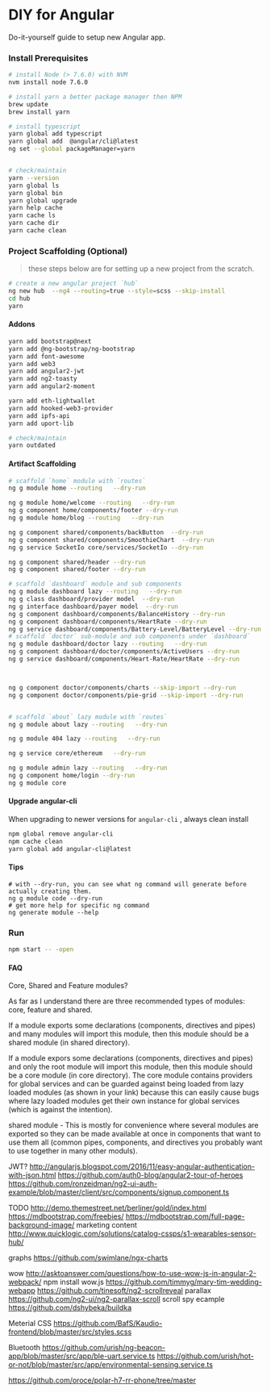 DIY for Angular
===============
Do-it-yourself guide to setup new Angular app.

### Install Prerequisites
```bash
# install Node (> 7.6.0) with NVM
nvm install node 7.6.0

# install yarn a better package manager then NPM
brew update
brew install yarn

# install typescript
yarn global add typescript
yarn global add  @angular/cli@latest
ng set --global packageManager=yarn


# check/maintain 
yarn --version
yarn global ls
yarn global bin
yarn global upgrade
yarn help cache
yarn cache ls
yarn cache dir
yarn cache clean
```

### Project Scaffolding (Optional)
> these steps below are for setting up a new project from the scratch.
```bash
# create a new angular project `hub`
ng new hub  --ng4 --routing=true --style=scss --skip-install
cd hub
yarn
```

#### Addons
```bash
yarn add bootstrap@next
yarn add @ng-bootstrap/ng-bootstrap
yarn add font-awesome
yarn add web3
yarn add angular2-jwt
yarn add ng2-toasty
yarn add angular2-moment

yarn add eth-lightwallet
yarn add hooked-web3-provider
yarn add ipfs-api
yarn add uport-lib

# check/maintain
yarn outdated
```

#### Artifact Scaffolding
```bash
# scaffold `home` module with `routes`
ng g module home --routing   --dry-run

ng g module home/welcome --routing   --dry-run
ng g component home/components/footer --dry-run
ng g module home/blog --routing   --dry-run

ng g component shared/components/backButton  --dry-run
ng g component shared/components/SmoothieChart  --dry-run
ng g service SocketIo core/services/SocketIo --dry-run  

ng g component shared/header --dry-run
ng g component shared/footer --dry-run

# scaffold `dashboard` module and sub components
ng g module dashboard lazy --routing   --dry-run
ng g class dashboard/provider model  --dry-run
ng g interface dashboard/payer model  --dry-run
ng g component dashboard/components/BalanceHistory --dry-run
ng g component dashboard/components/HeartRate --dry-run
ng g service dashboard/components/Battery-Level/BatteryLevel --dry-run
# scaffold `doctor` sub-module and sub components under `dashboard`
ng g module dashboard/doctor lazy --routing   --dry-run
ng g component dashboard/doctor/components/ActiveUsers --dry-run
ng g service dashboard/components/Heart-Rate/HeartRate --dry-run



ng g component doctor/components/charts --skip-import --dry-run
ng g component doctor/components/pie-grid --skip-import --dry-run


# scaffold `about` lazy module with `routes`
ng g module about lazy --routing   --dry-run

ng g module 404 lazy --routing   --dry-run

ng g service core/ethereum   --dry-run

ng g module admin lazy --routing   --dry-run
ng g component home/login --dry-run
ng g module core
```


#### Upgrade angular-cli
When upgrading to newer versions for `angular-cli` , always clean install
```bash
npm global remove angular-cli
npm cache clean
yarn global add angular-cli@latest
```

#### Tips
```
# with --dry-run, you can see what ng command will generate before actually creating them.
ng g module code --dry-run
# get more help for specific ng command
ng generate module --help
```

### Run
```bash
npm start -- -open
```

#### FAQ
Core, Shared and Feature modules?

As far as I understand there are three recommended types of modules: core, feature and shared.

If a module exports some declarations (components, directives and pipes) and many modules will import this module, then this module should be a shared module (in shared directory).

If a module expors some declarations (components, directives and pipes) and only the root module will import this module, then this module should be a core module (in core directory).
The core module contains providers for global services and can be guarded against being loaded from lazy loaded modules (as shown in your link) because this can easily cause bugs where lazy loaded modules get their own instance for global services (which is against the intention).


shared module - This is mostly for convenience where several modules are exported so they can be made available at once in components that want to use them all (common pipes, components, and directives you probably want to use together in many other moduls).

JWT?
http://angularjs.blogspot.com/2016/11/easy-angular-authentication-with-json.html
https://github.com/auth0-blog/angular2-tour-of-heroes
https://github.com/ronzeidman/ng2-ui-auth-example/blob/master/client/src/components/signup.component.ts

TODO
http://demo.themestreet.net/berliner/gold/index.html
https://mdbootstrap.com/freebies/
https://mdbootstrap.com/full-page-background-image/
marketing content 
http://www.quicklogic.com/solutions/catalog-cssps/s1-wearables-sensor-hub/

graphs
https://github.com/swimlane/ngx-charts

wow 
http://asktoanswer.com/questions/how-to-use-wow-js-in-angular-2-webpack/
 npm install wow.js
 https://github.com/timmyg/mary-tim-wedding-webapp
 https://github.com/tinesoft/ng2-scrollreveal
 parallax
 https://github.com/ng2-ui/ng2-parallax-scroll
scroll spy ecample https://github.com/dshybeka/buildka

Meterial CSS
https://github.com/BafS/Kaudio-frontend/blob/master/src/styles.scss

Bluetooth
https://github.com/urish/ng-beacon-app/blob/master/src/app/ble-uart.service.ts
https://github.com/urish/hot-or-not/blob/master/src/app/environmental-sensing.service.ts

https://github.com/oroce/polar-h7-rr-phone/tree/master
